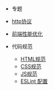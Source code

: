 - 专题
 - [http协议](zh-cn/quickstart.md)
 - [前端性能优化](zh-cn/more-pages.md)

- 代码规范
  - [HTML规范](norm/html5.md)
  - [CSS规范](norm/css.md)
  - [JS规范](zh-cn/themes.md)
  - [ESLint 配置](zh-cn/plugins.md)
